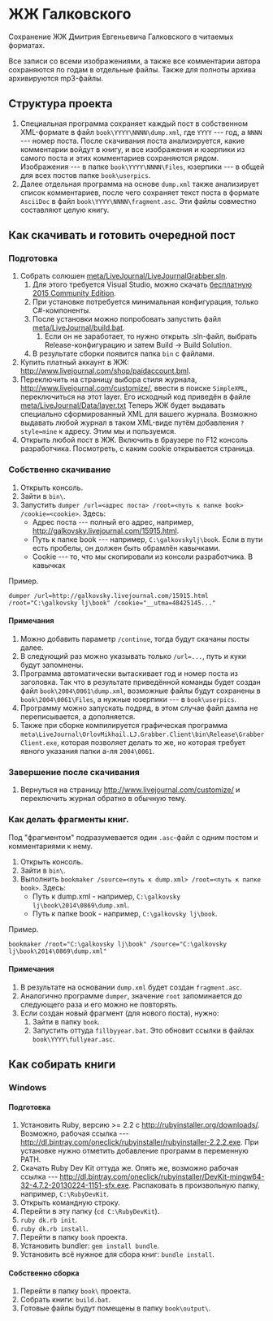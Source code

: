 # ЖЖ Галковского

Сохранение ЖЖ Дмитрия Евгеньевича Галковского в читаемых форматах.

Все записи со всеми изображениями, а также все комментарии автора сохраняются по годам
в отдельные файлы. Также для полноты архива архивируются mp3-файлы.

## Структура проекта

1. Специальная программа сохраняет каждый пост в собственном XML-формате
в файл `book\YYYY\NNNN\dump.xml`, где `YYYY` --- год, а `NNNN` --- номер поста.
После скачивания поста анализируется, какие комментарии войдут в книгу,
и все изображения и юзерпики из самого поста и этих комментариев сохраняются рядом.
Изображения --- в папке `book\YYYY\NNNN\Files`, юзерпики --- в общей для
всех постов папке `book\userpics`.
2. Далее отдельная программа на основе `dump.xml` также анализирует список
комментариев, после чего сохраняет текст поста в формате `AsciiDoc`
в файл `book\YYYY\NNNN\fragment.asc`. Эти файлы совместно составляют
целую книгу.

## Как скачивать и готовить очередной пост

### Подготовка

1. Собрать солюшен [meta/LiveJournal/LiveJournalGrabber.sln](meta/LiveJournal/LiveJournalGrabber.sln).
    1. Для этого требуется Visual Studio, можно
    скачать [бесплатную 2015 Community Edition](https://www.visualstudio.com/en-us/downloads/download-visual-studio-vs.aspx).
    2. При установке потребуется минимальная конфигурация, только C#-компоненты.
    3. После установки можно попробовать запустить файл [meta/LiveJournal/build.bat](meta/LiveJournal/build.bat).
         1. Если он не заработает, то нужно открыть .sln-файл, выбрать Release-конфигурацию и затем Build -> Build Solution.
    4. В результате сборки появится папка `bin` с файлами.
2. Купить платный аккаунт в ЖЖ: http://www.livejournal.com/shop/paidaccount.bml.
3. Переключить на страницу выбора стиля журнала,
http://www.livejournal.com/customize/,
ввести в поиске `SimpleXML`, переключиться на этот layer. Его исходный код
приведён в файле [meta/LiveJournal/Data/layer.txt](meta/LiveJournal/Data/layer.txt)
Теперь ЖЖ будет выдавать специально сформированный XML для вашего журнала.
Возможно выдавать любой журнал в таком XML-виде путём добавления `?style=mine` 
к адресу. Этим мы и пользуемся.
4. Открыть любой пост в ЖЖ. Включить в браузере по F12 консоль разработчика.
Посмотреть, с каким cookie открывается страница.

### Собственно скачивание

1. Открыть консоль.
2. Зайти в `bin\`.
3. Запустить `dumper /url=<адрес поста> /root=<путь к папке book> /cookie=<cookie>`.
Здесь:
    * Адрес поста --- полный его адрес, например, http://galkovsky.livejournal.com/15915.html.
    * Путь к папке book --- например, `C:\galkovskylj\book`. Если в пути есть пробелы, он должен быть обрамлён кавычками.
    * Cookie --- то, что мы скопировали из консоли разработчика. В кавычках
    
Пример.

`dumper /url=http://galkovsky.livejournal.com/15915.html /root="C:\galkovsky lj\book" /cookie="__utma=48425145..."`

#### Примечания

1. Можно добавить параметр `/continue`, тогда будут скачаны посты далее.
2. В следующий раз можно указывать только `/url=...`, путь и куки будут запомнены.
3. Программа автоматически вытаскивает год и номер поста из заголовка. Так что 
в результате приведённой команды будет создан файл `book\2004\0061\dump.xml`,
возможные файлы будут сохранены в `book\2004\0061\Files`, а нужные юзерпики ---
в `book\userpics`.
4. Программу можно запускать подряд, в этом случае файл дампа не переписывается,
а дополняется.
5. Также при сборке компилируется графическая программа
`meta\LiveJournal\OrlovMikhail.LJ.Grabber.Client\bin\Release\GrabberClient.exe`,
которая позволяет делать то же, но которая требует явного указания папки
а-ля `2004\0061`.

### Завершение после скачивания

1. Вернуться на страницу http://www.livejournal.com/customize/ и переключить
журнал обратно в обычную тему.

### Как делать фрагменты книг.

Под "фрагментом" подразумевается один `.asc`-файл с одним постом и комментариями к нему.

1. Открыть консоль.
2. Зайти в `bin\`.
3. Выполнить `bookmaker /source=<путь к dump.xml> /root=<путь к папке book>`.
Здесь:
    * Путь к dump.xml - например, `C:\galkovsky lj\book\2014\0869\dump.xml`.
    * Путь к папке book - например, `C:\galkovsky lj\book`.
    
Пример.

`bookmaker /root="C:\galkovsky lj\book" /source="C:\galkovsky lj\book\2014\0869\dump.xml"`

#### Примечания

1. В результате на основании `dump.xml` будет создан `fragment.asc`.
3. Аналогично программе `dumper`, значение `root` запоминается
   до следующего раза и его можно не повторять.
2. Если создан новый фрагмент (для нового поста), нужно:
    1. Зайти в папку `book`.
    2. Запустить оттуда `fillbyyear.bat`. Это обновит ссылки в файлах `book\YYYY\fullyear.asc`.

## Как собирать книги

### Windows

#### Подготовка
1. Установить Ruby, версию >= 2.2 с http://rubyinstaller.org/downloads/. Возможно, рабочая ссылка --- http://dl.bintray.com/oneclick/rubyinstaller/rubyinstaller-2.2.2.exe. При установке нужно отметить добавление программ в переменную PATH.
1. Скачать Ruby Dev Kit оттуда же. Опять же, возможно рабочая ссылка --- http://dl.bintray.com/oneclick/rubyinstaller/DevKit-mingw64-32-4.7.2-20130224-1151-sfx.exe. Распаковать в произвольную папку, например, `C:\RubyDevKit`.
1. Открыть командную строку.
1. Перейти в эту папку (`cd C:\RubyDevKit`).
1. `ruby dk.rb init`.
1. `ruby dk.rb install`.
1. Перейти в папку `book` проекта.
1. Установить bundler: `gem install bundle`.
1. Установить всё нужное для сбора книг: `bundle install`.

#### Собственно сборка
1. Перейти в папку `book\` проекта.
1. Собрать книги: `build.bat`.
1. Готовые файлы будут помещены в папку `book\output\`.
